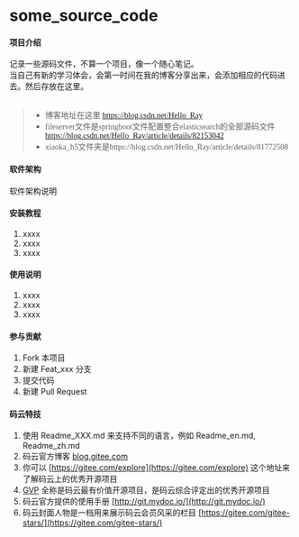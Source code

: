# some_source_code

#### 项目介绍
记录一些源码文件，不算一个项目，像一个随心笔记。</br>
当自己有新的学习体会，会第一时间在我的博客分享出来，会添加相应的代码进去。然后存放在这里。</br>
</br>
>* <font face="微软雅黑">博客地址在这里 https://blog.csdn.net/Hello_Ray</font> </br>
>* <font face="微软雅黑">fileserver文件是springboot文件配置整合elasticsearch的全部源码文件 https://blog.csdn.net/Hello_Ray/article/details/82153042</font>
>* <font face="微软雅黑"> xiaoka_h5文件夹是https://blog.csdn.net/Hello_Ray/article/details/81772508</font>

#### 软件架构
软件架构说明


#### 安装教程

1. xxxx
2. xxxx
3. xxxx

#### 使用说明

1. xxxx
2. xxxx
3. xxxx

#### 参与贡献

1. Fork 本项目
2. 新建 Feat_xxx 分支
3. 提交代码
4. 新建 Pull Request


#### 码云特技

1. 使用 Readme\_XXX.md 来支持不同的语言，例如 Readme\_en.md, Readme\_zh.md
2. 码云官方博客 [blog.gitee.com](https://blog.gitee.com)
3. 你可以 [https://gitee.com/explore](https://gitee.com/explore) 这个地址来了解码云上的优秀开源项目
4. [GVP](https://gitee.com/gvp) 全称是码云最有价值开源项目，是码云综合评定出的优秀开源项目
5. 码云官方提供的使用手册 [http://git.mydoc.io/](http://git.mydoc.io/)
6. 码云封面人物是一档用来展示码云会员风采的栏目 [https://gitee.com/gitee-stars/](https://gitee.com/gitee-stars/)